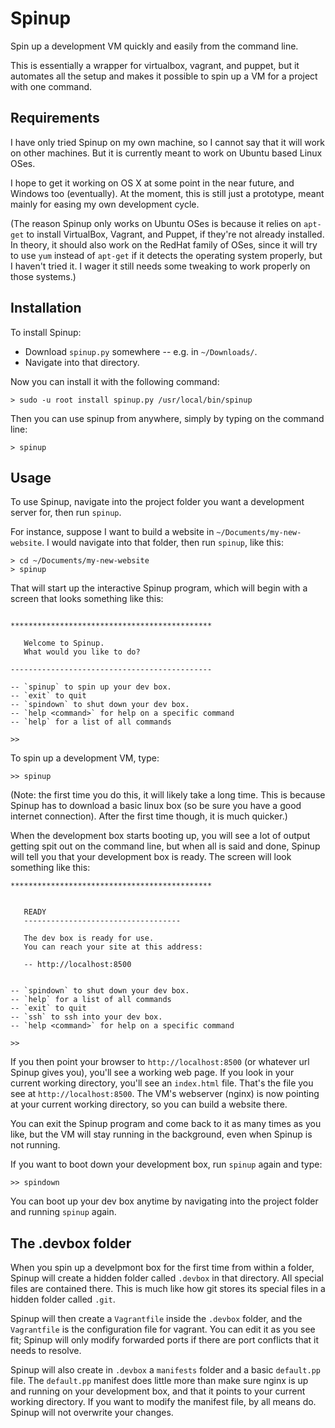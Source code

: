Spinup
======

Spin up a development VM quickly and easily from the command line. 


This is essentially a wrapper for virtualbox, vagrant, and puppet, but it automates all the setup and makes it possible to spin up a VM for a project with one command.

Requirements
------------

I have only tried Spinup on my own machine, so I cannot say that it will work on other machines. But it is currently meant to work on Ubuntu based Linux OSes.

I hope to get it working on OS X at some point in the near future, and Windows too (eventually). At the moment, this is still just a prototype, meant mainly for easing my own development cycle.

(The reason Spinup only works on Ubuntu OSes is because it relies on `apt-get` to install VirtualBox, Vagrant, and Puppet, if they're not already installed. In theory, it should also work on the RedHat family of OSes, since it will try to use `yum` instead of `apt-get` if it detects the operating system properly, but I haven't tried it. I wager it still needs some tweaking to work properly on those systems.)


Installation
------------

To install Spinup:

* Download `spinup.py` somewhere -- e.g. in `~/Downloads/`.
* Navigate into that directory.

Now you can install it with the following command:

    > sudo -u root install spinup.py /usr/local/bin/spinup

Then you can use spinup from anywhere, simply by typing on the command line:

    > spinup

Usage
-----

To use Spinup, navigate into the project folder you want a development server for, then run `spinup`. 

For instance, suppose I want to build a website in `~/Documents/my-new-website`. I would navigate into that folder, then run `spinup`, like this:

    > cd ~/Documents/my-new-website
    > spinup

That will start up the interactive Spinup program, which will begin with a screen that looks something like this: 

```

*********************************************

   Welcome to Spinup.
   What would you like to do?

---------------------------------------------

-- `spinup` to spin up your dev box.
-- `exit` to quit
-- `spindown` to shut down your dev box.
-- `help <command>` for help on a specific command
-- `help` for a list of all commands

>> 

```

To spin up a development VM, type: 

    >> spinup 

(Note: the first time you do this, it will likely take a long time. This is because Spinup has to download a basic linux box (so be sure you have a good internet connection). After the first time though, it is much quicker.)

When the development box starts booting up, you will see a lot of output getting spit out on the command line, but when all is said and done, Spinup will tell you that your development box is ready. The screen will look something like this: 

```
*********************************************


   READY
   -----------------------------------

   The dev box is ready for use.
   You can reach your site at this address:

   -- http://localhost:8500


-- `spindown` to shut down your dev box.
-- `help` for a list of all commands
-- `exit` to quit
-- `ssh` to ssh into your dev box.
-- `help <command>` for help on a specific command

>> 
```

If you then point your browser to `http://localhost:8500` (or whatever url Spinup gives you), you'll see a working web page. If you look in your current working directory, you'll see an `index.html` file. That's the file you see at `http://localhost:8500`. The VM's webserver (nginx) is now pointing at your current working directory, so you can build a website there.

You can exit the Spinup program and come back to it as many times as you like, but the VM will stay running in the background, even when Spinup is not running.

If you want to boot down your development box, run `spinup` again and type: 

    >> spindown

You can boot up your dev box anytime by navigating into the project folder and running `spinup` again.

The .devbox folder 
------------------

When you spin up a develpmont box for the first time from within a folder, Spinup will create a hidden folder called `.devbox` in that directory. All special files are contained there. This is much like how git stores its special files in a hidden folder called `.git`. 

Spinup will then create a `Vagrantfile` inside the `.devbox` folder, and the `Vagrantfile` is the configuration file for vagrant. You can edit it as you see fit; Spinup will only modify forwarded ports if there are port conflicts that it needs to resolve.

Spinup will also create in `.devbox` a `manifests` folder and a basic `default.pp` file. The `default.pp` manifest does little more than make sure nginx is up and running on your development box, and that it points to your current working directory. If you want to modify the manifest file, by all means do. Spinup will not overwrite your changes. 

